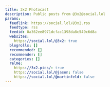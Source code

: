 ```yaml
---
title: 3x2 Photocast
description: Public posts from @3x2@social.lol
params:
  feedlink: https://social.lol/@3x2.rss
  feedtype: rss
  feedid: 0a362ee8971dcfac1398da8c549c6d8a
  websites:
    https://social.lol/@3x2: true
  blogrolls: []
  recommended: []
  recommender: []
  categories: []
  relme:
    https://3x2.pics/: true
    https://social.lol/@jason: false
    https://social.lol/@martinfeld: false
---
```

